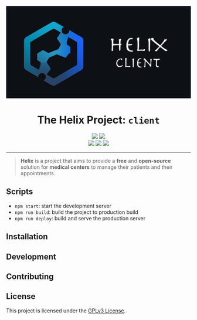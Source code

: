 <div align="center">
    <img src="https://github.com/helix-medical/.github/blob/main/assets/helix-banner-client.png?raw=true" />
    <h1>The Helix Project: <code>client</code></h1>
    <div>
        <img src="https://img.shields.io/github/actions/workflow/status/helix-medical/client/publish-docker-hub.yml?label=Build%20to%20Docker&logo=github&style=for-the-badge" />
        <img src="https://img.shields.io/github/languages/top/helix-medical/client?logo=typescript&style=for-the-badge" />
    </div>
    <div>
        <img src="https://img.shields.io/docker/image-size/xavier2p/helix-client/latest?label=IMAGE%20SIZE&style=for-the-badge&logo=docker" />
        <img src="https://img.shields.io/docker/v/xavier2p/helix-client?label=image%20version&style=for-the-badge&logo=docker" />
        <img src="https://img.shields.io/docker/pulls/xavier2p/helix-client?style=for-the-badge&logo=docker&label=pulls" />
    </div>
</div>

<!-- ![CodeQL Analysis](https://img.shields.io/github/actions/workflow/status/helix-medical/client/github-code-scanning/codeql) -->

---

> **Helix** is a project that aims to provide a **free** and **open-source** solution for **medical centers** to manage their patients and their appointments.

## Scripts

- `npm start`: start the development server
- `npm run build`: build the project to production build
- `npm run deploy`: build and serve the production server

## Installation

## Development

## Contributing

## License

This project is licensed under the [GPLv3 License](https://github.com/helix-medical/client/blob/main/LICENSE).
